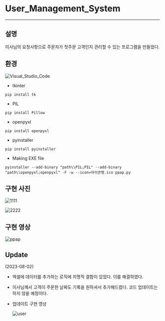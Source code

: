 # User_Management_System
-------

## 설명
이사님의 요청사항으로 주문자가 첫주문 고객인지 관리할 수 있는 프로그램을 만들었다.

## 환경
![Visual_Studio_Code](https://github.com/AF797/User_Management_System/assets/86837707/8346abe7-b837-48e4-b31f-0d5e6d619dde)

- tkinter
```
pip install tk
```
- PIL
```
pip install Pillow
```
- openpyxl
```
pip install openpyxl
```
- pyinstaller
```
pip install pyinstaller
```
- Making EXE file
```
pyinstaller --add-binary "path\\PIL;PIL" --add-binary "path\\openpyxl;openpyxl" -F -w --icon=아이콘명.ico ppap.py
```
## 구현 사진
![1111](https://github.com/AF797/User_Management_System/assets/86837707/97aefc26-83f8-4020-9a06-8f9253893aff)

![2222](https://github.com/AF797/User_Management_System/assets/86837707/9a85f1fc-f325-4238-a869-78836d183347)

## 구현 영상
![ppap](https://github.com/AF797/User_Management_System/assets/86837707/97f04e4c-589e-42ba-be1e-7ff9c853878f)

## Update
(2023-08-02)
- 엑셀에 데이터를 추가하는 로직에 치명적 결함이 있었다. 이를 해결하였다.
- 이사님께서 고객이 주문한 날짜도 기록을 원하셔서 추가해드렸다. 코드 업데이트는 하지 않을 예정이다.

- 업데이트 구현 영상
  
  ![user](https://github.com/AF797/User_Management_System/assets/86837707/f0aea90f-cc90-4de6-b82d-d570474a56ed)
